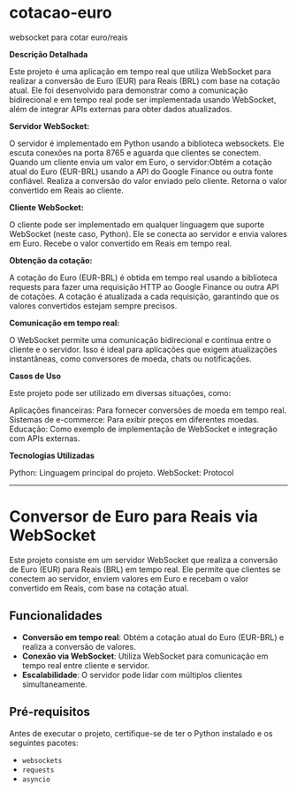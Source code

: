 # cotacao-euro
 websocket para cotar euro/reais

**Descrição Detalhada**

Este projeto é uma aplicação em tempo real que utiliza WebSocket para realizar a conversão de Euro (EUR) para Reais (BRL) com base na cotação atual. Ele foi desenvolvido para demonstrar como a comunicação bidirecional e em tempo real pode ser implementada usando WebSocket, além de integrar APIs externas para obter dados atualizados.

**Servidor WebSocket:**

O servidor é implementado em Python usando a biblioteca websockets.
Ele escuta conexões na porta 8765 e aguarda que clientes se conectem.
Quando um cliente envia um valor em Euro, o servidor:Obtém a cotação atual do Euro (EUR-BRL) usando a API do Google Finance ou outra fonte confiável.
Realiza a conversão do valor enviado pelo cliente.
Retorna o valor convertido em Reais ao cliente.


**Cliente WebSocket:**

O cliente pode ser implementado em qualquer linguagem que suporte WebSocket (neste caso, Python).
Ele se conecta ao servidor e envia valores em Euro.
Recebe o valor convertido em Reais em tempo real.


**Obtenção da cotação:**

A cotação do Euro (EUR-BRL) é obtida em tempo real usando a biblioteca requests para fazer uma requisição HTTP ao Google Finance ou outra API de cotações.
A cotação é atualizada a cada requisição, garantindo que os valores convertidos estejam sempre precisos.


**Comunicação em tempo real:**

O WebSocket permite uma comunicação bidirecional e contínua entre o cliente e o servidor.
Isso é ideal para aplicações que exigem atualizações instantâneas, como conversores de moeda, chats ou notificações.

**Casos de Uso**

Este projeto pode ser utilizado em diversas situações, como:

Aplicações financeiras: Para fornecer conversões de moeda em tempo real.
Sistemas de e-commerce: Para exibir preços em diferentes moedas.
Educação: Como exemplo de implementação de WebSocket e integração com APIs externas.

**Tecnologias Utilizadas**

Python: Linguagem principal do projeto.
WebSocket: Protocol

-------------------------------------------------------

# Conversor de Euro para Reais via WebSocket

Este projeto consiste em um servidor WebSocket que realiza a conversão de Euro (EUR) para Reais (BRL) em tempo real. Ele permite que clientes se conectem ao servidor, enviem valores em Euro e recebam o valor convertido em Reais, com base na cotação atual.

## Funcionalidades

- **Conversão em tempo real**: Obtém a cotação atual do Euro (EUR-BRL) e realiza a conversão de valores.
- **Conexão via WebSocket**: Utiliza WebSocket para comunicação em tempo real entre cliente e servidor.
- **Escalabilidade**: O servidor pode lidar com múltiplos clientes simultaneamente.

## Pré-requisitos

Antes de executar o projeto, certifique-se de ter o Python instalado e os seguintes pacotes:

- `websockets`
- `requests`
- `asyncio`
